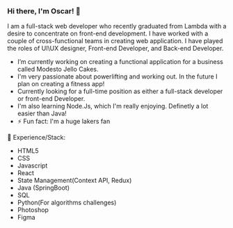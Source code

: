### Hi there, I'm Oscar! 👋

I am a full-stack web developer who recently graduated from Lambda with a desire to concentrate on front-end development. I have worked with a couple of cross-functional teams in creating web application. I have played the roles of UI\UX designer, Front-end Developer, and Back-end Developer.

- I’m currently working on creating a functional application for a business called Modesto Jello Cakes.
- I'm very passionate about powerlifting and working out. In the future I plan on creating a fitness app!
- Currently looking for a full-time position as either a full-stack developer or front-end Developer.
- I'm also learning Node.Js, which I'm really enjoying. Definetly a lot easier than Java!
- ⚡ Fun fact: I'm a huge lakers fan

🥇 Experience/Stack:
- HTML5
- CSS
- Javascript
- React
- State Management(Context API, Redux)
- Java (SpringBoot)
- SQL
- Python(For algorithms challenges)
- Photoshop
- Figma



